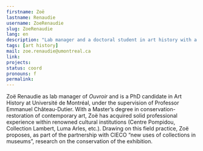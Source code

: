 ```yaml
---
firstname: Zoë
lastname: Renaudie
username: ZoeRenaudie
slug: ZoeRenaudie
lang: en
description: "Lab manager and a doctoral student in art history with a specialization in museology and digital humanities."
tags: [art history]
mail: zoe.renaudie@umontreal.ca
link:
projects:
status: coord
pronouns: f
permalink:
---
```


Zoë Renaudie as lab manager of _Ouvroir_ and is a PhD candidate in Art History at Université de Montréal, under the supervision of Professor Emmanuel Château-Dutier. With a Master’s degree in conservation-restoration of contemporary art, Zoë has acquired solid professional experience within renowned cultural institutions (Centre Pompidou, Collection Lambert, Luma Arles, etc.). Drawing on this field practice, Zoë proposes, as part of the partnership with CIECO “new uses of collections in museums”, research on the conservation of the exhibition.
